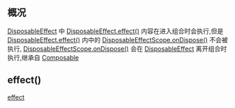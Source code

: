 ## 概况

[DisposableEffect](/API/UI/Compose/Effects/DisposableEffect/README.md)
中 [DisposableEffect.effect()](/API/UI/Compose/Effects/DisposableEffect/README.md?id=effect)
内容在进入组合时会执行,但是 [DisposableEffect.effect()](/API/UI/Compose/Effects/DisposableEffect/README.md?id=effect) 内中的
[DisposableEffectScope.onDispose()](/API/UI/Compose/Effects/DisposableEffect/DisposableEffectScope/README.md?id=onDispose)
不会被执行, [DisposableEffectScope.onDispose()](/API/UI/Compose/Effects/DisposableEffect/DisposableEffectScope/README.md?id=onDispose)
会在 [DisposableEffect](/API/UI/Compose/Effects/DisposableEffect/README.md)
离开组合时执行,继承自 [Composable](/API/UI/Compose/Widget/Composable/README.md)

## effect()

[effect](effect.md ":include")
